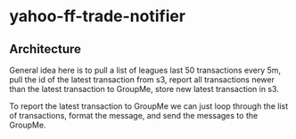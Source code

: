 # yahoo-ff-trade-notifier

## Architecture

General idea here is to pull a list of leagues last 50 transactions every 5m, pull the id of the latest transaction from s3, report all transactions newer than the latest transaction to GroupMe, store new latest transaction in s3.

To report the latest transaction to GroupMe we can just loop through the list of transactions, format the message, and send the messages to the GroupMe.
